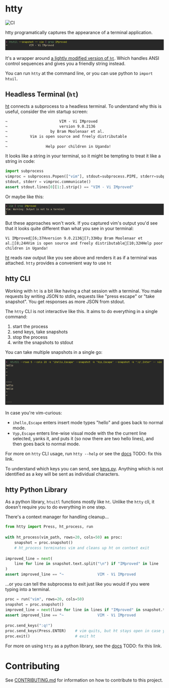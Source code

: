 # htty

![CI](https://github.com/MatrixManAtYrService/htty/workflows/CI/badge.svg)

htty programatically captures the appearance of a terminal application.

!["htty taking a snapshot of a vim session"](improved.png)

It's a wrapper around [a lightly modified version of `ht`](https://github.com/MatrixManAtYrService/ht).
Which handles ANSI control sequences and gives you a friendly string instead.


You can run `htty` at the command line, or you can use python to `import htuil`.

## Headless Terminal (`ht`)

[ht](https://github.com/andyk/ht) connects a subprocess to a headless terminal.
To understand why this is useful, consider the vim startup screen:
```
~                       VIM - Vi IMproved
~                       version 9.0.2136
~                   by Bram Moolenaar et al.
~          Vim is open source and freely distributable
~
~                 Help poor children in Uganda!
````

It looks like a string in your terminal, so it might be tempting to treat it like a string in code:

```python
import subprocess
vimproc = subprocess.Popen(["vim"], stdout=subprocess.PIPE, stderr=subprocess.PIPE, text=True)
stdout, stderr = vimproc.communicate()
assert stdout.lines[0][1:].strip() == "VIM - Vi IMproved"
```

Or maybe like this:

!["vim showing an error if you try to pipe its output to grep"](error.png)

But these approaches won't work.
If you captured vim's output you'd see that it looks quite different than what you see in your terminal:

```
Vi IMproved[6;37Hversion 9.0.2136[7;33Hby Bram Moolenaar et al.[8;24HVim is open source and freely distributable[10;32HHelp poor children in Uganda!
```

[ht](https://github.com/andyk/ht) reads raw output like you see above and renders it as if a terminal was attached.
`htty` provides a convenient way to use `ht`

## htty CLI

Working with `ht` is a bit like having a chat session with a terminal.
You make requests by writing JSON to stdin, requests like "press escape" or "take snapshot".
You get responses as more JSON from stdout.

The `htty` CLI is not interactive like this.
It aims to do everything in a single command:

1. start the process
2. send keys, take snapshots
3. stop the process
4. write the snapshots to stdout

You can take multiple snapshots in a single go:

!["htty taking several snapshots of a vim session at different times"](hellohello.png)

In case you're vim-curious:

- `ihello,Escape` enters insert mode types "hello" and goes back to normal mode.
- `Vyp,Escape` enters line-wise visual mode with the the current line selected, yanks it, and puts it (so now there are two hello lines), and then goes back to normal mode.

For more on `htty` CLI usage, run `htty --help` or see the [docs]() TODO: fix this link.

To understand which keys you can send, see [keys.py](src/htty/keys.py).
Anything which is not identified as a key will be sent as individual characters.

## htty Python Library

As a python library, `htuitl` functions mostly like `ht`.
Unlike the `htty` cli, it doesn't require you to do everything in one step.

There's a context manager for handling cleanup...
```python
from htty import Press, ht_process, run

with ht_process(vim_path, rows=20, cols=50) as proc:
    snapshot = proc.snapshot()
    # ht_process terminates vim and cleans up ht on context exit

improved_line = next(
    line for line in snapshot.text.split("\n") if "IMproved" in line
)
assert improved_line == "~               VIM - Vi IMproved                 "
```

...or you can tell the subprocess to exit just like you would if you were typing into a terminal.
```python
proc = run("vim", rows=20, cols=50)
snapshot = proc.snapshot()
improved_line = next(line for line in lines if "IMproved" in snapshot.text.split('\n'))
assert improved_line == "~               VIM - Vi IMproved                 "

proc.send_keys(":q!")
proc.send_keys(Press.ENTER)    # vim quits, but ht stays open in case you want to take another snapshot
proc.exit()                    # exit ht
```

For more on using `htty` as a python library, see the [docs]() TODO: fix this link.

# Contributing

See [CONTRIBUTING.md](CONTRIBUTING.md) for information on how to contribute to this project.
